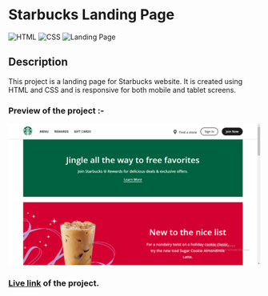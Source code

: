 # Starbucks Landing Page

![HTML](https://img.shields.io/badge/-HTML-red)
![CSS](https://img.shields.io/badge/-CSS-brightgreen)
![Landing Page](https://img.shields.io/badge/-Landing%20Page-blueviolet)

## Description

This project is a landing page for Starbucks website. It is created using HTML and CSS and is responsive for both mobile and tablet screens.

### Preview of the project :-

![Preview](<./previews/Screenshot%20(104).png>)

### [**Live link**](https://starbucks-landing-page-two.vercel.app/) of the project.
